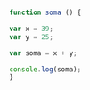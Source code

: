 ```javascript

function soma () {

var x = 39;
var y = 25;

var soma = x + y;

console.log(soma);
}
```